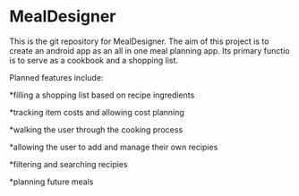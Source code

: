 # MealDesigner
This is the git repository for MealDesigner. The aim of this project is to create an android app as an all in one meal planning 
app. Its primary functio is to serve as a cookbook and a shopping list.


Planned features include:

  *filling a shopping list based on recipe ingredients
  
  *tracking item costs and allowing cost planning
  
  *walking the user through the cooking process
  
  *allowing the user to add and manage their own recipies
  
  *filtering and searching recipies
  
  *planning future meals
  
